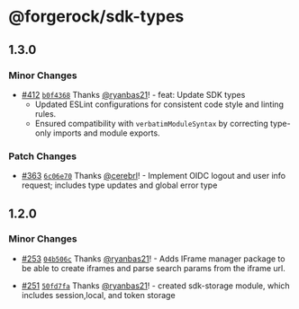 # @forgerock/sdk-types

## 1.3.0

### Minor Changes

- [#412](https://github.com/ForgeRock/ping-javascript-sdk/pull/412) [`b0f4368`](https://github.com/ForgeRock/ping-javascript-sdk/commit/b0f4368637a788c5472587f5232678312a7eabfe) Thanks [@ryanbas21](https://github.com/ryanbas21)! - feat: Update SDK types
  - Updated ESLint configurations for consistent code style and linting rules.
  - Ensured compatibility with `verbatimModuleSyntax` by correcting type-only imports and module exports.

### Patch Changes

- [#363](https://github.com/ForgeRock/ping-javascript-sdk/pull/363) [`6c06e70`](https://github.com/ForgeRock/ping-javascript-sdk/commit/6c06e709a7aa503cda2e4f2b923cace1abcebd3c) Thanks [@cerebrl](https://github.com/cerebrl)! - Implement OIDC logout and user info request; includes type updates and global error type

## 1.2.0

### Minor Changes

- [#253](https://github.com/ForgeRock/ping-javascript-sdk/pull/253) [`04b506c`](https://github.com/ForgeRock/ping-javascript-sdk/commit/04b506c2016324dffeba3a473bfc705843ac3e41) Thanks [@ryanbas21](https://github.com/ryanbas21)! - Adds IFrame manager package to be able to create iframes and parse search params from the iframe url.

- [#251](https://github.com/ForgeRock/ping-javascript-sdk/pull/251) [`50fd7fa`](https://github.com/ForgeRock/ping-javascript-sdk/commit/50fd7fab9f0dd893528e85cb15f1ba6fdc1fe3e8) Thanks [@ryanbas21](https://github.com/ryanbas21)! - created sdk-storage module, which includes session,local, and token storage

